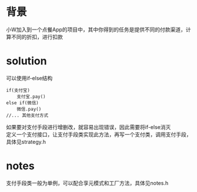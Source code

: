 # 背景
小W加入到一个点餐App的项目中，其中你得到的任务是提供不同的付款渠道，计算不同的折扣，进行扣款

# solution
可以使用if-else结构
```
if(支付宝)
    支付宝.pay()
else if(微信)
    微信.pay()
//... 其他支付方式
```
如果要对支付手段进行增删改，就容易出现错误，因此需要将if-else消灭  
定义一个支付接口，让支付手段类实现此方法，再写一个支付类，调用支付手段，具体见strategy.h  

# notes
支付手段类一般为单例，可以配合享元模式和工厂方法，具体见notes.h
